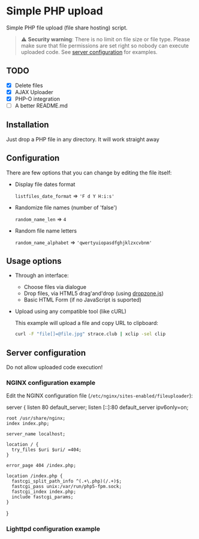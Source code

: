 # Simple PHP upload
Simple PHP file upload (file share hosting) script.

> :warning: **Security warning**: There is no limit on file size or file type. Please make sure that file permissions are set right so nobody can execute uploaded code. See [server configuration](#server-configuration) for examples.

## TODO
- [x] Delete files
- [x] AJAX Uploader
- [x] PHP-O integration
- [ ] A better README.md

## Installation
Just drop a PHP file in any directory. It will work straight away

## Configuration
There are few options that you can change by editing the file itself:

- Display file dates format

  `listfiles_date_format` => `'F d Y H:i:s'`

- Randomize file names (number of 'false')

  `random_name_len` => `4`

- Random file name letters

  `random_name_alphabet` => `'qwertyuiopasdfghjklzxcvbnm'`

## Usage options
- Through an interface:
  - Choose files via dialogue
  - Drop files, via HTML5 drag'and'drop (using [dropzone.js](http://www.dropzonejs.com/))
  - Basic HTML Form (if no JavaScript is suported)
- Upload using any compatible tool (like cURL)

  This example will upload a file and copy URL to clipboard:

  ```bash
  curl -F "file[]=@file.jpg" strace.club | xclip -sel clip
  ```

## Server configuration
Do not allow uploaded code execution!

### NGINX configuration example
Edit the NGINX configuration file (`/etc/nginx/sites-enabled/fileuploader`):

  server {
    listen 80 default_server;
    listen [::]:80 default_server ipv6only=on;

    root /usr/share/nginx;
    index index.php;

    server_name localhost;

    location / {
      try_files $uri $uri/ =404;
    }

    error_page 404 /index.php;

    location /index.php {
      fastcgi_split_path_info ^(.+\.php)(/.+)$;
      fastcgi_pass unix:/var/run/php5-fpm.sock;
      fastcgi_index index.php;
      include fastcgi_params;
    }
  }

### Lighttpd configuration example


